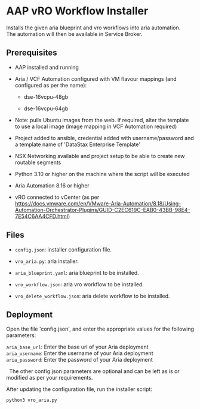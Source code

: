 AAP vRO Workflow Installer
==========================

Installs the given aria blueprint and vro workflows into aria automation.  
The automation will then be available in Service Broker.   

## Prerequisites

-   AAP installed and running

-   Aria / VCF Automation configured with VM flavour mappings (and configured as
    per the name):

    -   dse-16vcpu-48gb

    -   dse-16vcpu-64gb

-   Note: pulls Ubuntu images from the web. If required, alter the template to
    use a local image (image mapping in VCF Automation required)

-   Project added to ansible, credential added with username/password and a
    template name of 'DataStax Enterprise Template'

-   NSX Networking available and project setup to be able to create new routable
    segments

-   Python 3.10 or higher on the machine where the script will be executed

-   Aria Automation 8.16 or higher

-   vRO connected to vCenter (as per
    https://docs.vmware.com/en/VMware-Aria-Automation/8.18/Using-Automation-Orchestrator-Plugins/GUID-C2EC619C-EAB0-43BB-98E4-7E54C6AA4CFD.html)

Files
-----

-   `config.json`: installer configuration file.

-   `vro_aria.py`: aria installer.

-   `aria_blueprint.yaml`: aria blueprint to be installed.

-   `vro_workflow.json`: aria vro workflow to be installed.

-   `vro_delete_workflow.json`: aria delete workflow to be installed.

Deployment
----------

Open the file 'config.json', and enter the appropriate values for the following
parameters:

`aria_base_url`: Enter the base url of your Aria deployment  
`aria_username`: Enter the username of your Aria deployment  
`aria_password`: Enter the password of your Aria deployment

  The other config.json parameters are optional and can be left as is or
modified as per your requirements.

After updating the configuration file, run the installer script:

~~~~~~~~~~~~~~~~~~~~~~~~~~~~~~~~~~~~~~~~~~~~~~~~~~~~~~~~~~~~~~~~~~~~~~~~~~~ bash
python3 vro_aria.py
~~~~~~~~~~~~~~~~~~~~~~~~~~~~~~~~~~~~~~~~~~~~~~~~~~~~~~~~~~~~~~~~~~~~~~~~~~~~~~~~
